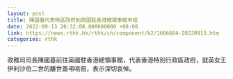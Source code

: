 ```yaml
---
layout: post
title: 陳國基代表特區政府到英國駐香港總領事館弔唁
date: 2022-09-13 20:32:08.000000000 +08:00
link: https://news.rthk.hk/rthk/ch/component/k2/1666664-20220913.htm
categories: rthk
---
```


政務司司長陳國基前往英國駐香港總領事館，代表香港特別行政區政府，就英女王伊利沙伯二世的離世簽弔唁冊，表示深切哀悼。
